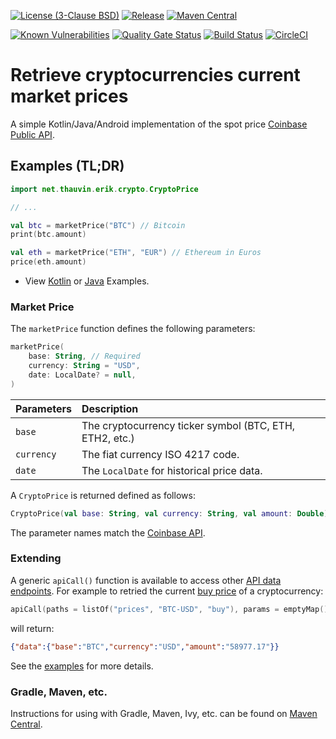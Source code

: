 [![License (3-Clause BSD)](https://img.shields.io/badge/license-BSD%203--Clause-blue.svg?style=flat-square)](http://opensource.org/licenses/BSD-3-Clause) [![Release](https://img.shields.io/github/release/ethauvin/cryptoprice.svg)](https://github.com/ethauvin/cryptoprice/releases/latest) [![Maven Central](https://img.shields.io/maven-central/v/net.thauvin.erik/cryptoprice.svg?label=maven%20central)](https://search.maven.org/search?q=g:%22net.thauvin.erik%22%20AND%20a:%22cryptoprice%22)

[![Known Vulnerabilities](https://snyk.io/test/github/ethauvin/cryptoprice/badge.svg?targetFile=pom.xml)](https://snyk.io/test/github/ethauvin/cryptoprice?targetFile=pom.xml) [![Quality Gate Status](https://sonarcloud.io/api/project_badges/measure?project=ethauvin_cryptoprice&metric=alert_status)](https://sonarcloud.io/dashboard?id=ethauvin_cryptoprice) [![Build Status](https://travis-ci.com/ethauvin/cryptoprice.svg?branch=master)](https://travis-ci.com/ethauvin/cryptoprice) [![CircleCI](https://circleci.com/gh/ethauvin/cryptoprice/tree/master.svg?style=shield)](https://circleci.com/gh/ethauvin/cryptoprice/tree/master)

# Retrieve cryptocurrencies current market prices

A simple Kotlin/Java/Android implementation of the spot price [Coinbase Public API](https://developers.coinbase.com/api/v2#get-spot-price).

## Examples (TL;DR)

```kotlin
import net.thauvin.erik.crypto.CryptoPrice

// ...

val btc = marketPrice("BTC") // Bitcoin
print(btc.amount)

val eth = marketPrice("ETH", "EUR") // Ethereum in Euros
price(eth.amount)

```
 - View [Kotlin](https://github.com/ethauvin/cryptoprice/blob/master/examples/src/main/kotlin/com/example/CryptoPriceExample.kt) or [Java](https://github.com/ethauvin/cryptoprice/blob/master/examples/src/main/java/com/example/CryptoPriceSample.java) Examples.

### Market Price

The `marketPrice` function defines the following parameters:

```kotlin
marketPrice(
    base: String, // Required 
    currency: String = "USD",
    date: LocalDate? = null,
)
```

Parameters  | Description
:---------- |:-------------------------------------------------------
`base`      | The cryptocurrency ticker symbol (BTC, ETH, ETH2, etc.)
`currency`  | The fiat currency ISO 4217 code.
`date`      | The `LocalDate` for historical price data.

A `CryptoPrice` is returned defined as follows:

```kotlin
CryptoPrice(val base: String, val currency: String, val amount: Double)
```
The parameter names match the [Coinbase API](https://developers.coinbase.com/api/v2#get-spot-price).

### Extending

A generic `apiCall()` function is available to access other [API data endpoints](https://developers.coinbase.com/api/v2#data-endpoints). For example to retried the current [buy price](https://developers.coinbase.com/api/v2#get-buy-price) of a cryptocurrency:

```kotlin
apiCall(paths = listOf("prices", "BTC-USD", "buy"), params = emptyMap())
```
will return:

```json
{"data":{"base":"BTC","currency":"USD","amount":"58977.17"}}
```

See the [examples](https://github.com/ethauvin/cryptoprice/blob/master/examples/) for more details.

### Gradle, Maven, etc.

Instructions for using with Gradle, Maven, Ivy, etc. can be found on [Maven Central](https://search.maven.org/artifact/net.thauvin.erik/cryptoprice/0.9.0/jar).
